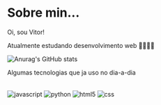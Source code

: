 # Sobre min...
Oi, sou Vitor!

Atualmente estudando desenvolvimento web 👨🏽‍💻📌

![Anurag's GitHub stats](https://github-readme-stats.vercel.app/api?username=VitorAraujo&show_icons=true&theme=dark)

Algumas tecnologias que ja uso no dia-a-dia

<div style="display: flex, justify-content: center" > <br>
  <img alt="javascript" align="center" src="https://img.shields.io/badge/JavaScript-F7DF1E?style=for-the-badge&logo=javascript&logoColor=black">
  <img src="https://img.shields.io/badge/Python-3776AB?style=for-the-badge&logo=python&logoColor=white" alt="python" align="center">
  <img src="https://img.shields.io/badge/HTML5-E34F26?style=for-the-badge&logo=html5&logoColor=white" alt="html5" align="center">
  <img src="https://img.shields.io/badge/CSS3-1572B6?style=for-the-badge&logo=css3&logoColor=white" alt="css" align="center">
</div>

